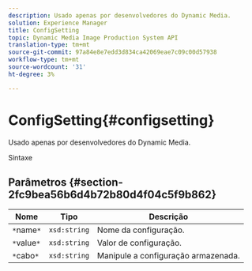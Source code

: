 ```yaml
---
description: Usado apenas por desenvolvedores do Dynamic Media.
solution: Experience Manager
title: ConfigSetting
topic: Dynamic Media Image Production System API
translation-type: tm+mt
source-git-commit: 97a84e8e7edd3d834ca42069eae7c09c00d57938
workflow-type: tm+mt
source-wordcount: '31'
ht-degree: 3%

---
```



# ConfigSetting{#configsetting}

Usado apenas por desenvolvedores do Dynamic Media.

Sintaxe

## Parâmetros {#section-2fc9bea56b6d4b72b80d4f04c5f9b862}

| Nome | Tipo | Descrição |
|---|---|---|
| `*`name`*` | `xsd:string` | Nome da configuração. |
| `*`value`*` | `xsd:string` | Valor de configuração. |
| `*`cabo`*` | `xsd:string` | Manipule a configuração armazenada. |

